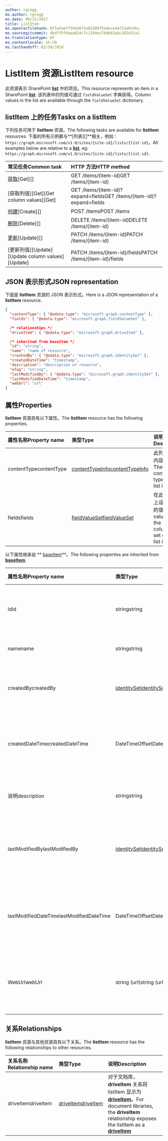 ```yaml
---
author: rgregg
ms.author: rgregg
ms.date: 09/11/2017
title: ListItem
ms.openlocfilehash: 0f5afaeff29da6f3a6330975adece44731e014bc
ms.sourcegitcommit: 4bdff5fdaea824c7c1204ec7dd641abc282d32a1
ms.translationtype: HT
ms.contentlocale: zh-CN
ms.lasthandoff: 01/30/2018
---
```

# <a name="listitem-resource"></a><span data-ttu-id="15bfa-102">ListItem 资源</span><span class="sxs-lookup"><span data-stu-id="15bfa-102">ListItem resource</span></span>

<span data-ttu-id="15bfa-103">此资源表示 SharePoint **[list][]** 中的项目。</span><span class="sxs-lookup"><span data-stu-id="15bfa-103">This resource represents an item in a SharePoint **[list][]**.</span></span>
<span data-ttu-id="15bfa-104">该列表中的列值可通过 `fieldValueSet` 字典获得。</span><span class="sxs-lookup"><span data-stu-id="15bfa-104">Column values in the list are available through the `fieldValueSet` dictionary.</span></span>

## <a name="tasks-on-a-listitem"></a><span data-ttu-id="15bfa-105">listItem 上的任务</span><span class="sxs-lookup"><span data-stu-id="15bfa-105">Tasks on a listItem</span></span>

<span data-ttu-id="15bfa-106">下列任务可用于 **listItem** 资源。</span><span class="sxs-lookup"><span data-stu-id="15bfa-106">The following tasks are available for **listItem** resources.</span></span>
<span data-ttu-id="15bfa-107">下面的所有示例都与**[列表][]**相关，例如：`https://graph.microsoft.com/v1.0/sites/{site-id}/lists/{list-id}`。</span><span class="sxs-lookup"><span data-stu-id="15bfa-107">All examples below are relative to a **[list][]**, eg: `https://graph.microsoft.com/v1.0/sites/{site-id}/lists/{list-id}`.</span></span>

| <span data-ttu-id="15bfa-108">常见任务</span><span class="sxs-lookup"><span data-stu-id="15bfa-108">Common task</span></span>                    | <span data-ttu-id="15bfa-109">HTTP 方法</span><span class="sxs-lookup"><span data-stu-id="15bfa-109">HTTP method</span></span>
|:-------------------------------|:------------------------
| <span data-ttu-id="15bfa-110">[获取][]</span><span class="sxs-lookup"><span data-stu-id="15bfa-110">[Get][]</span></span>                        | <span data-ttu-id="15bfa-111">GET /items/{item-id}</span><span class="sxs-lookup"><span data-stu-id="15bfa-111">GET /items/{item-id}</span></span>
| <span data-ttu-id="15bfa-112">[获取列值][Get]</span><span class="sxs-lookup"><span data-stu-id="15bfa-112">[Get column values][Get]</span></span>       | <span data-ttu-id="15bfa-113">GET /items/{item-id}?expand=fields</span><span class="sxs-lookup"><span data-stu-id="15bfa-113">GET /items/{item-id}?expand=fields</span></span>
| <span data-ttu-id="15bfa-114">[创建][]</span><span class="sxs-lookup"><span data-stu-id="15bfa-114">[Create][]</span></span>                     | <span data-ttu-id="15bfa-115">POST /items</span><span class="sxs-lookup"><span data-stu-id="15bfa-115">POST /items</span></span>
| <span data-ttu-id="15bfa-116">[删除][]</span><span class="sxs-lookup"><span data-stu-id="15bfa-116">[Delete][]</span></span>                     | <span data-ttu-id="15bfa-117">DELETE /items/{item-id}</span><span class="sxs-lookup"><span data-stu-id="15bfa-117">DELETE /items/{item-id}</span></span>
| <span data-ttu-id="15bfa-118">[更新][]</span><span class="sxs-lookup"><span data-stu-id="15bfa-118">[Update][]</span></span>                     | <span data-ttu-id="15bfa-119">PATCH /items/{item-id}</span><span class="sxs-lookup"><span data-stu-id="15bfa-119">PATCH /items/{item-id}</span></span>
| <span data-ttu-id="15bfa-120">[更新列值][Update]</span><span class="sxs-lookup"><span data-stu-id="15bfa-120">[Update column values][Update]</span></span> | <span data-ttu-id="15bfa-121">PATCH /items/{item-id}/fields</span><span class="sxs-lookup"><span data-stu-id="15bfa-121">PATCH /items/{item-id}/fields</span></span>

[获取]: ../api/listItem_get.md
[创建]: ../api/listItem_create.md
[删除]: ../api/listItem_delete.md
[更新]: ../api/listItem_update.md

## <a name="json-representation"></a><span data-ttu-id="15bfa-126">JSON 表示形式</span><span class="sxs-lookup"><span data-stu-id="15bfa-126">JSON representation</span></span>

<span data-ttu-id="15bfa-127">下面是 **listItem** 资源的 JSON 表示形式。</span><span class="sxs-lookup"><span data-stu-id="15bfa-127">Here is a JSON representation of a **listItem** resource.</span></span>

<!-- { "blockType": "resource", 
       "@odata.type": "microsoft.graph.listItem",
       "keyProperty": "id" } -->

```json
{
  "contentType": { "@odata.type": "microsoft.graph.contentType" },
  "fields": { "@odata.type": "microsoft.graph.fieldValueSet" },

  /* relationships */
  "driveItem": { "@odata.type": "microsoft.graph.driveItem" },

  /* inherited from baseItem */
  "id": "string",
  "name": "name of resource",
  "createdBy": { "@odata.type": "microsoft.graph.identitySet" },
  "createdDateTime": "timestamp",
  "description": "description of resource",
  "eTag": "string",
  "lastModifiedBy": { "@odata.type": "microsoft.graph.identitySet" },
  "lastModifiedDateTime": "timestamp",
  "webUrl": "url"
}
```

## <a name="properties"></a><span data-ttu-id="15bfa-128">属性</span><span class="sxs-lookup"><span data-stu-id="15bfa-128">Properties</span></span>

<span data-ttu-id="15bfa-129">**listItem** 资源具有以下属性。</span><span class="sxs-lookup"><span data-stu-id="15bfa-129">The **listItem** resource has the following properties.</span></span>

| <span data-ttu-id="15bfa-130">属性名称</span><span class="sxs-lookup"><span data-stu-id="15bfa-130">Property name</span></span> | <span data-ttu-id="15bfa-131">类型</span><span class="sxs-lookup"><span data-stu-id="15bfa-131">Type</span></span>                | <span data-ttu-id="15bfa-132">说明</span><span class="sxs-lookup"><span data-stu-id="15bfa-132">Description</span></span>
|:--------------|:--------------------|:-------------------------------
| <span data-ttu-id="15bfa-133">contentType</span><span class="sxs-lookup"><span data-stu-id="15bfa-133">contentType</span></span>   | <span data-ttu-id="15bfa-134">[contentTypeInfo][]</span><span class="sxs-lookup"><span data-stu-id="15bfa-134">[contentTypeInfo][]</span></span> | <span data-ttu-id="15bfa-135">此列表项的内容类型</span><span class="sxs-lookup"><span data-stu-id="15bfa-135">The content type of this list item</span></span>
| <span data-ttu-id="15bfa-136">fields</span><span class="sxs-lookup"><span data-stu-id="15bfa-136">fields</span></span>        | <span data-ttu-id="15bfa-137">[fieldValueSet][]</span><span class="sxs-lookup"><span data-stu-id="15bfa-137">[fieldValueSet][]</span></span>   | <span data-ttu-id="15bfa-138">在此列表项上设置的列的值。</span><span class="sxs-lookup"><span data-stu-id="15bfa-138">The values of the columns set on this list item.</span></span>

<span data-ttu-id="15bfa-139">以下属性继承自 ** [baseItem][]**。</span><span class="sxs-lookup"><span data-stu-id="15bfa-139">The following properties are inherited from **[baseItem][]**.</span></span>

| <span data-ttu-id="15bfa-140">属性名称</span><span class="sxs-lookup"><span data-stu-id="15bfa-140">Property name</span></span>        | <span data-ttu-id="15bfa-141">类型</span><span class="sxs-lookup"><span data-stu-id="15bfa-141">Type</span></span>             | <span data-ttu-id="15bfa-142">说明</span><span class="sxs-lookup"><span data-stu-id="15bfa-142">Description</span></span>
|:---------------------|:-----------------|:-----------------------------------
| <span data-ttu-id="15bfa-143">id</span><span class="sxs-lookup"><span data-stu-id="15bfa-143">id</span></span>                   | <span data-ttu-id="15bfa-144">string</span><span class="sxs-lookup"><span data-stu-id="15bfa-144">string</span></span>           | <span data-ttu-id="15bfa-p103">项的唯一标识符。只读。</span><span class="sxs-lookup"><span data-stu-id="15bfa-p103">The unique identifier of the item. Read-only.</span></span>
| <span data-ttu-id="15bfa-147">name</span><span class="sxs-lookup"><span data-stu-id="15bfa-147">name</span></span>                 | <span data-ttu-id="15bfa-148">string</span><span class="sxs-lookup"><span data-stu-id="15bfa-148">string</span></span>           | <span data-ttu-id="15bfa-149">项目名称/标题。</span><span class="sxs-lookup"><span data-stu-id="15bfa-149">The name / title of the item.</span></span>
| <span data-ttu-id="15bfa-150">createdBy</span><span class="sxs-lookup"><span data-stu-id="15bfa-150">createdBy</span></span>            | <span data-ttu-id="15bfa-151">[identitySet][]</span><span class="sxs-lookup"><span data-stu-id="15bfa-151">[identitySet][]</span></span>  | <span data-ttu-id="15bfa-152">此项的创建者的标识。</span><span class="sxs-lookup"><span data-stu-id="15bfa-152">Identity of the creator of this item.</span></span> <span data-ttu-id="15bfa-153">只读。</span><span class="sxs-lookup"><span data-stu-id="15bfa-153">Read-only.</span></span>
| <span data-ttu-id="15bfa-154">createdDateTime</span><span class="sxs-lookup"><span data-stu-id="15bfa-154">createdDateTime</span></span>      | <span data-ttu-id="15bfa-155">DateTimeOffset</span><span class="sxs-lookup"><span data-stu-id="15bfa-155">DateTimeOffset</span></span>   | <span data-ttu-id="15bfa-p105">创建项目的日期和时间。只读。</span><span class="sxs-lookup"><span data-stu-id="15bfa-p105">The date and time the item was created. Read-only.</span></span>
| <span data-ttu-id="15bfa-158">说明</span><span class="sxs-lookup"><span data-stu-id="15bfa-158">description</span></span>          | <span data-ttu-id="15bfa-159">string</span><span class="sxs-lookup"><span data-stu-id="15bfa-159">string</span></span>           | <span data-ttu-id="15bfa-160">项目的描述性文本。</span><span class="sxs-lookup"><span data-stu-id="15bfa-160">The descriptive text for the item.</span></span>
| <span data-ttu-id="15bfa-161">lastModifiedBy</span><span class="sxs-lookup"><span data-stu-id="15bfa-161">lastModifiedBy</span></span>       | <span data-ttu-id="15bfa-162">[identitySet][]</span><span class="sxs-lookup"><span data-stu-id="15bfa-162">[identitySet][]</span></span>  | <span data-ttu-id="15bfa-163">此项的最后一个修饰符的标识。</span><span class="sxs-lookup"><span data-stu-id="15bfa-163">Identity of the last modifier of this item.</span></span> <span data-ttu-id="15bfa-164">只读。</span><span class="sxs-lookup"><span data-stu-id="15bfa-164">Read-only.</span></span>
| <span data-ttu-id="15bfa-165">lastModifiedDateTime</span><span class="sxs-lookup"><span data-stu-id="15bfa-165">lastModifiedDateTime</span></span> | <span data-ttu-id="15bfa-166">DateTimeOffset</span><span class="sxs-lookup"><span data-stu-id="15bfa-166">DateTimeOffset</span></span>   | <span data-ttu-id="15bfa-p107">上次修改项目的日期和时间。只读。</span><span class="sxs-lookup"><span data-stu-id="15bfa-p107">The date and time the item was last modified. Read-only.</span></span>
| <span data-ttu-id="15bfa-169">WebUrl</span><span class="sxs-lookup"><span data-stu-id="15bfa-169">webUrl</span></span>               | <span data-ttu-id="15bfa-170">string (url)</span><span class="sxs-lookup"><span data-stu-id="15bfa-170">string (url)</span></span>     | <span data-ttu-id="15bfa-p108">在浏览器中显示此项目的 URL。只读。</span><span class="sxs-lookup"><span data-stu-id="15bfa-p108">URL that displays the item in the browser. Read-only.</span></span>

## <a name="relationships"></a><span data-ttu-id="15bfa-173">关系</span><span class="sxs-lookup"><span data-stu-id="15bfa-173">Relationships</span></span>

 <span data-ttu-id="15bfa-174">**listItem** 资源与其他资源具有以下关系。</span><span class="sxs-lookup"><span data-stu-id="15bfa-174">The **listItem** resource has the following relationships to other resources.</span></span>

| <span data-ttu-id="15bfa-175">关系名称</span><span class="sxs-lookup"><span data-stu-id="15bfa-175">Relationship name</span></span> | <span data-ttu-id="15bfa-176">类型</span><span class="sxs-lookup"><span data-stu-id="15bfa-176">Type</span></span>                        | <span data-ttu-id="15bfa-177">说明</span><span class="sxs-lookup"><span data-stu-id="15bfa-177">Description</span></span>
|:------------------|:----------------------------|:-------------------------------
| <span data-ttu-id="15bfa-178">driveItem</span><span class="sxs-lookup"><span data-stu-id="15bfa-178">driveItem</span></span>         | <span data-ttu-id="15bfa-179">[driveItem][]</span><span class="sxs-lookup"><span data-stu-id="15bfa-179">[driveItem][]</span></span>               | <span data-ttu-id="15bfa-180">对于文档库，**driveItem** 关系将 listItem 显示为 **[driveItem][]**。</span><span class="sxs-lookup"><span data-stu-id="15bfa-180">For document libraries, the **driveItem** relationship exposes the listItem as a **[driveItem][]**</span></span>

[baseItem]: baseItem.md
[contentTypeInfo]: contentTypeInfo.md
[driveItem]: driveItem.md
[fieldValueSet]: fieldValueSet.md
[identitySet]: identitySet.md
[list]: list.md

<!-- {
  "type": "#page.annotation",
  "description": "",
  "keywords": "",
  "section": "documentation",
  "tocPath": "Resources/ListItem",
  "tocBookmarks": {
    "ListItem": "#"
  }
} -->
